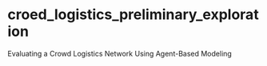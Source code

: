 # croed_logistics_preliminary_exploration
Evaluating a Crowd Logistics Network Using Agent-Based Modeling
